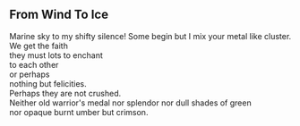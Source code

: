 From Wind To Ice
----------------
Marine sky to my shifty silence! Some begin but I mix your metal like cluster.  
We get the faith  
they must lots to enchant  
to each other  
or perhaps  
nothing but felicities.  
Perhaps they are not crushed.  
Neither old warrior's medal nor splendor nor dull shades of green  
nor opaque burnt umber but crimson.  
